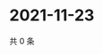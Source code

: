 # 2021-11-23

共 0 条

<!-- BEGIN WEIBO -->
<!-- 最后更新时间 Tue Nov 23 2021 23:01:08 GMT+0800 (China Standard Time) -->

<!-- END WEIBO -->

